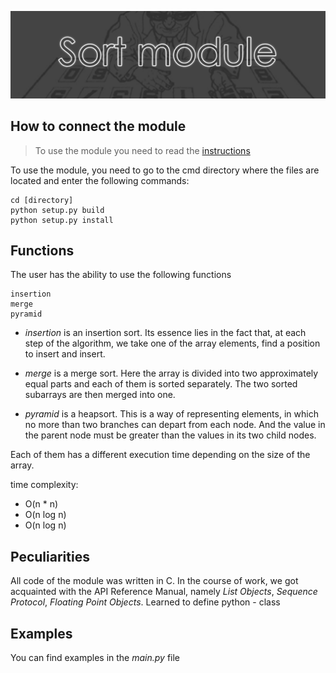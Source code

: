 ![](img.png)


## How to connect the module


>To use the module you need to read the [instructions](https://docs.google.com/document/d/19MxN56CTe5EYoF1h4ljvrmEvjdafgiBWdPQojFqUwz8/edit?usp=sharing)


To use the module, you need to go to the cmd directory where the files are located and enter the following commands:



```
cd [directory]
python setup.py build
python setup.py install
```

## Functions

The user has the ability to use the following functions

```
insertion
merge
pyramid
```

* _insertion_ is an insertion sort. Its essence lies in the fact that, at each step of the algorithm, we take one of the array elements, find a position to insert and insert.
  
* _merge_ is a merge sort. Here the array is divided into two approximately equal parts and each of them is sorted separately. The two sorted subarrays are then merged into one.
  
* _pyramid_ is a heapsort. This is a way of representing elements, in which no more than two branches can depart from each node. And the value in the parent node must be greater than the values in its two child nodes.
  
Each of them has a different execution time depending on the size of the array.
  
time complexity:
* O(n * n)
* O(n log n)
* O(n log n)

## Peculiarities

All code of the module was written in C. In the course of work, we got acquainted with the API Reference Manual, namely _List Objects_, _Sequence Protocol_, _Floating Point Objects_. Learned to define python - class

## Examples

You can find examples in the _main.py_ file

